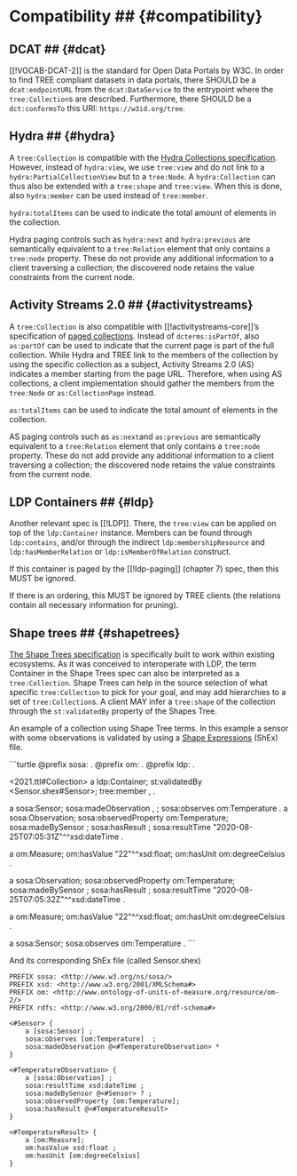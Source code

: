 # Compatibility ## {#compatibility}

## DCAT ## {#dcat}

[[!VOCAB-DCAT-2]] is the standard for Open Data Portals by W3C. In order to find TREE compliant datasets in data portals, there SHOULD be a `dcat:endpointURL` from the `dcat:DataService` to the entrypoint where the `tree:Collection`s are described. Furthermore, there SHOULD be a `dct:conformsTo` this URI: `https://w3id.org/tree`.

## Hydra ## {#hydra}

A `tree:Collection` is compatible with the [Hydra Collections specification](https://www.hydra-cg.com/spec/latest/core/#collections). However, instead of `hydra:view`, we use `tree:view` and do not link to a `hydra:PartialCollectionView` but to a `tree:Node`.
A `hydra:Collection` can thus also be extended with a `tree:shape` and `tree:view`.
When this is done, also `hydra:member` can be used instead of `tree:member`.

`hydra:totalItems` can be used to indicate the total amount of elements in the collection.

Hydra paging controls such as `hydra:next` and `hydra:previous` are semantically equivalent to a `tree:Relation` element that only contains a `tree:node` property. These do not provide any additional information to a client traversing a collection; the discovered node retains the value constraints from the current node. 

## Activity Streams 2.0 ## {#activitystreams}

A `tree:Collection` is also compatible with [[!activitystreams-core]]’s specification of [paged collections](https://www.w3.org/TR/activitystreams-core/#collections).
Instead of `dcterms:isPartOf`, also `as:partOf` can be used to indicate that the current page is part of the full collection.
While Hydra and TREE link to the members of the collection by using the specific collection as a subject, Activity Streams 2.0 (AS) indicates a member starting from the page URL.
Therefore, when using AS collections, a client implementation should gather the members from the `tree:Node` or `as:CollectionPage` instead.

`as:totalItems` can be used to indicate the total amount of elements in the collection.

AS paging controls such as `as:next`and `as:previous` are semantically equivalent to a `tree:Relation` element that only contains a `tree:node` property. These do not add provide any additional information to a client traversing a collection; the discovered node retains the value constraints from the current node. 

## LDP Containers ## {#ldp}

Another relevant spec is [[!LDP]].
There, the `tree:view` can be applied on top of the `ldp:Container` instance.
Members can be found through `ldp:contains`, and/or through the indirect `ldp:membershipResource` and `ldp:hasMemberRelation` or `ldp:isMemberOfRelation` construct.

If this container is paged by the [[!ldp-paging]] (chapter 7) spec, then this MUST be ignored.

If there is an ordering, this MUST be ignored by TREE clients (the relations contain all necessary information for pruning).

## Shape trees ## {#shapetrees}

[The Shape Trees specification](https://shapetrees.org/TR/specification/) is specifically built to work within existing ecosystems.
As it was conceived to interoperate with LDP, the term Container in the Shape Trees spec can also be interpreted as a `tree:Collection`.
Shape Trees can help in the source selection of what specific `tree:Collection` to pick for your goal, and may add hierarchies to a set of `tree:Collection`s.
A client MAY infer a `tree:shape` of the collection through the `st:validatedBy` property of the Shapes Tree.

An example of a collection using Shape Tree terms. In this example a sensor with some observations is validated by using a [Shape Expressions](http://shex.io/shex-semantics/) (ShEx) file.

<div class="example">
```turtle
@prefix sosa: <http://www.w3.org/ns/sosa/> .
@prefix om: <http://www.ontology-of-units-of-measure.org/resource/om-2/> .
@prefix ldp: <http://www.w3.org/ns/ldp#> .

<2021.ttl#Collection> a ldp:Container; 
    st:validatedBy <Sensor.shex#Sensor>;
    tree:member <sensor1>, <sensor2> .

<sensor1>
    a sosa:Sensor;
    sosa:madeObservation
        <sensor1-observation1>,
        <sensor1-observation2>;
    sosa:observes om:Temperature .

<sensor1-observation1>
    a sosa:Observation;
    sosa:observedProperty om:Temperature;
    sosa:madeBySensor <sensor1>;
    sosa:hasResult <result1>;
    sosa:resultTime "2020-08-25T07:05:31Z"^^xsd:dateTime .

<result1> a om:Measure; 
    om:hasValue "22"^^xsd:float; 
    om:hasUnit om:degreeCelsius .

<sensor1-observation2>
    a sosa:Observation;
    sosa:observedProperty om:Temperature;
    sosa:madeBySensor <sensor1>;
    sosa:hasResult <result2>;
    sosa:resultTime "2020-08-25T07:05:32Z"^^xsd:dateTime .

<result2> a om:Measure; 
    om:hasValue "22"^^xsd:float; 
    om:hasUnit om:degreeCelsius .

<sensor2>
    a sosa:Sensor;
    sosa:observes om:Temperature .
```

And its corresponding ShEx file (called Sensor.shex)

```shex
PREFIX sosa: <http://www.w3.org/ns/sosa/>
PREFIX xsd: <http://www.w3.org/2001/XMLSchema#>
PREFIX om: <http://www.ontology-of-units-of-measure.org/resource/om-2/>
PREFIX rdfs: <http://www.w3.org/2000/01/rdf-schema#>

<#Sensor> {
    a [sosa:Sensor] ;
    sosa:observes [om:Temperature]  ; 
    sosa:madeObservation @<#TemperatureObservation> * 
}

<#TemperatureObservation> {
    a [sosa:Observation] ;
    sosa:resultTime xsd:dateTime ;
    sosa:madeBySensor @<#Sensor> ? ;
    sosa:observedProperty [om:Temperature];
    sosa:hasResult @<#TemperatureResult> 
}

<#TemperatureResult> { 
    a [om:Measure];
    om:hasValue xsd:float ;
    om:hasUnit [om:degreeCelsius]
}
```
</div>
